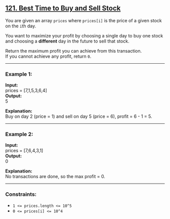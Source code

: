 ## [121. Best Time to Buy and Sell Stock](https://leetcode.com/problems/best-time-to-buy-and-sell-stock/)

You are given an array `prices` where `prices[i]` is the price of a given stock on the `i`th day.

You want to maximize your profit by choosing a single day to buy one stock and choosing a **different** day in the future to sell that stock.

Return the maximum profit you can achieve from this transaction.  
If you cannot achieve any profit, return `0`.

---

### Example 1:
**Input:**  
prices = [7,1,5,3,6,4]  
**Output:**  
5  

**Explanation:**  
Buy on day 2 (price = 1) and sell on day 5 (price = 6), profit = 6 - 1 = 5.

---

### Example 2:
**Input:**  
prices = [7,6,4,3,1]  
**Output:**  
0  

**Explanation:**  
No transactions are done, so the max profit = 0.

---

### Constraints:
- `1 <= prices.length <= 10^5`
- `0 <= prices[i] <= 10^4`
